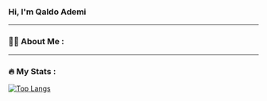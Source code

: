 ### Hi, I'm Qaldo Ademi
---
### 👨‍💻 About Me :

---
### :fire: My Stats :

[![Top Langs](https://github-readme-stats.vercel.app/api/top-langs/?username=aldoademi&layout=compact&theme=vision-friendly-dark)](https://github.com/anuraghazra/github-readme-stats)

<!--
**aldoademi/aldoademi** is a ✨ _special_ ✨ repository because its `README.md` (this file) appears on your GitHub profile.

Here are some ideas to get you started:

- 🔭 I’m currently working on ...
- 🌱 I’m currently learning ...
- 👯 I’m looking to collaborate on ...
- 🤔 I’m looking for help with ...
- 💬 Ask me about ...
- 📫 How to reach me: ...
- 😄 Pronouns: ...
- ⚡ Fun fact: ...
-->

